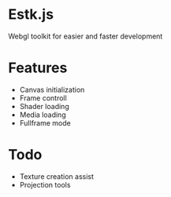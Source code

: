 Estk.js
=======

Webgl toolkit for easier and faster development

Features
========
 * Canvas initialization
 * Frame controll
 * Shader loading
 * Media loading
 * Fullframe mode

Todo
====
 * Texture creation assist
 * Projection tools


